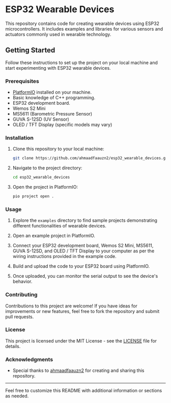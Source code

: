 
# ESP32 Wearable Devices

This repository contains code for creating wearable devices using ESP32 microcontrollers. It includes examples and libraries for various sensors and actuators commonly used in wearable technology.

## Getting Started

Follow these instructions to set up the project on your local machine and start experimenting with ESP32 wearable devices.

### Prerequisites

- [PlatformIO](https://platformio.org/install) installed on your machine.
- Basic knowledge of C++ programming.
- ESP32 development board.
- Wemos S2 Mini
- MS5611 (Barometric Pressure Sensor)
- GUVA S-12SD (UV Sensor)
- OLED / TFT Display (specific models may vary)

### Installation

1. Clone this repository to your local machine:

   ```bash
   git clone https://github.com/ahmaadfaauzn2/esp32_wearable_devices.git
   ```

2. Navigate to the project directory:

   ```bash
   cd esp32_wearable_devices
   ```

3. Open the project in PlatformIO:

   ```bash
   pio project open .
   ```

### Usage

1. Explore the `examples` directory to find sample projects demonstrating different functionalities of wearable devices.

2. Open an example project in PlatformIO.

3. Connect your ESP32 development board, Wemos S2 Mini, MS5611, GUVA S-12SD, and OLED / TFT Display to your computer as per the wiring instructions provided in the example code.

4. Build and upload the code to your ESP32 board using PlatformIO.

5. Once uploaded, you can monitor the serial output to see the device's behavior.

### Contributing

Contributions to this project are welcome! If you have ideas for improvements or new features, feel free to fork the repository and submit pull requests.

### License

This project is licensed under the MIT License - see the [LICENSE](LICENSE) file for details.

### Acknowledgments

- Special thanks to [ahmaadfaauzn2](https://github.com/ahmaadfaauzn2) for creating and sharing this repository.

---

Feel free to customize this README with additional information or sections as needed.
